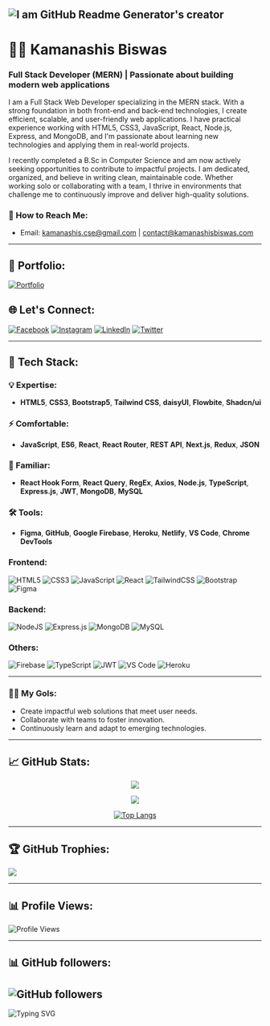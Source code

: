 ## ![I am GitHub Readme Generator's creator](https://i.ibb.co.com/XrfBj3w8/Grey-And-White-Modern-Linked-In-Article-Cover-Image-1.gif)

# 👨‍💻 Kamanashis Biswas

### Full Stack Developer (MERN) | Passionate about building modern web applications

I am a Full Stack Web Developer specializing in the MERN stack. With a strong foundation in both front-end and back-end technologies, I create efficient, scalable, and user-friendly web applications. I have practical experience working with HTML5, CSS3, JavaScript, React, Node.js, Express, and MongoDB, and I'm passionate about learning new technologies and applying them in real-world projects.

I recently completed a B.Sc in Computer Science and am now actively seeking opportunities to contribute to impactful projects. I am dedicated, organized, and believe in writing clean, maintainable code. Whether working solo or collaborating with a team, I thrive in environments that challenge me to continuously improve and deliver high-quality solutions.

### 📧 How to Reach Me:

- Email: kamanashis.cse@gmail.com | contact@kamanashisbiswas.com

---

## 💼 Portfolio:

[![Portfolio](https://img.shields.io/badge/Portfolio-%23000000.svg?style=flat-square&logo=firefox&logoColor=%23FF7139)](https://kamanashisbiswas.com/)

## 🌐 Let's Connect:

[![Facebook](https://img.shields.io/badge/Facebook-%231877F2.svg?logo=Facebook&logoColor=white)](https://www.facebook.com/kamanashisbiswas69/)
[![Instagram](https://img.shields.io/badge/Instagram-%23E4405F.svg?logo=Instagram&logoColor=white)](https://www.instagram.com/kamanashisbiswas69/)
[![LinkedIn](https://img.shields.io/badge/LinkedIn-%230077B5.svg?logo=linkedin&logoColor=white)](https://www.linkedin.com/in/kamanashis-biswas/)
[![Twitter](https://img.shields.io/badge/Twitter-%231DA1F2.svg?logo=Twitter&logoColor=white)](https://twitter.com/Kamanashis69)

---

## 🚀 Tech Stack:

### 💡 Expertise:

- **HTML5**, **CSS3**, **Bootstrap5**, **Tailwind CSS**, **daisyUI**, **Flowbite**, **Shadcn/ui**

### ⚡ Comfortable:

- **JavaScript**, **ES6**, **React**, **React Router**, **REST API**, **Next.js**, **Redux**, **JSON**

### 🔧 Familiar:

- **React Hook Form**, **React Query**, **RegEx**, **Axios**, **Node.js**, **TypeScript**, **Express.js**, **JWT**, **MongoDB**, **MySQL**

### 🛠️ Tools:

- **Figma**, **GitHub**, **Google Firebase**, **Heroku**, **Netlify**, **VS Code**, **Chrome DevTools**

### Frontend:

![HTML5](https://img.shields.io/badge/html5-%23E34F26.svg?style=flat-square&logo=html5&logoColor=white)
![CSS3](https://img.shields.io/badge/css3-%231572B6.svg?style=flat-square&logo=css3&logoColor=white)
![JavaScript](https://img.shields.io/badge/javascript-%23323330.svg?style=flat-square&logo=javascript&logoColor=%23F7DF1E)
![React](https://img.shields.io/badge/react-%2320232a.svg?style=flat-square&logo=react&logoColor=%2361DAFB)
![TailwindCSS](https://img.shields.io/badge/tailwindcss-%2338B2AC.svg?style=flat-square&logo=tailwind-css&logoColor=white)
![Bootstrap](https://img.shields.io/badge/bootstrap-%23563D7C.svg?style=flat-square&logo=bootstrap&logoColor=white)
![Figma](https://img.shields.io/badge/figma-%23F24E1E.svg?style=flat-square&logo=figma&logoColor=white)

### Backend:

![NodeJS](https://img.shields.io/badge/node.js-6DA55F?style=flat-square&logo=node.js&logoColor=white)
![Express.js](https://img.shields.io/badge/express.js-%23404d59.svg?style=flat-square&logo=express&logoColor=%2361DAFB)
![MongoDB](https://img.shields.io/badge/MongoDB-%234ea94b.svg?style=flat-square&logo=mongodb&logoColor=white)
![MySQL](https://img.shields.io/badge/MySQL-%2300f.svg?style=flat-square&logo=mysql&logoColor=white)

### Others:

![Firebase](https://img.shields.io/badge/firebase-%23039BE5.svg?style=flat-square&logo=firebase)
![TypeScript](https://img.shields.io/badge/typescript-%23007ACC.svg?style=flat-square&logo=typescript&logoColor=white)
![JWT](https://img.shields.io/badge/JWT-black?style=flat-square&logo=JSON%20web%20tokens)
![VS Code](https://img.shields.io/badge/vscode-%23007ACC.svg?style=flat-square&logo=visual-studio-code&logoColor=white)
![Heroku](https://img.shields.io/badge/heroku-%23430098.svg?style=flat-square&logo=heroku&logoColor=white)

---

### 👨‍💻 My Gols:

- Create impactful web solutions that meet user needs.
- Collaborate with teams to foster innovation.
- Continuously learn and adapt to emerging technologies.

---

## 📈 GitHub Stats:

<div align="center">
  
![](https://github-readme-stats.vercel.app/api?username=Kamanashis-Biswas&include_all_commits=true&theme=radical&count_private=true&custom_title=Kamanashis-Biswas%20GitHub%20Stats)
  
![](https://github-readme-streak-stats.herokuapp.com/?user=Kamanashis-Biswas&theme=dark&hide_border=true)

[![Top Langs](https://github-readme-stats.vercel.app/api/top-langs/?username=Kamanashis-Biswas&layout=pie&theme=transparent)](https://github.com/Kamanashis-Biswas/github-readme-stats)

</div>

---

## 🏆 GitHub Trophies:

![](https://github-profile-trophy.vercel.app/?username=Kamanashis-Biswas&theme=radical&no-frame=true&no-bg=true&margin-w=4)

---

<!-- ## 👨‍💻 My Recent Work:

- **GitHub Readme Generator**: Automates the creation of professional README files for GitHub profiles.
- **Other Projects**: (Link to some projects here)

--- -->

## 📊 Profile Views:

![Profile Views](https://komarev.com/ghpvc/?username=kamanashis-biswas&label=Profile%20views&color=0e75b6&style=flat)

---

## 📊 GitHub followers:

## ![GitHub followers](https://img.shields.io/github/followers/Kamanashis-Biswas?style=for-the-badge)

![Typing SVG](<https://readme-typing-svg.herokuapp.com?font=Fira+Code&duration=3000&pause=500&color=00F700&center=true&vCenter=true&width=800&lines=Hello%2C+I'm+Kamanashis+Biswas!;Full+Stack+Developer+(MERN);Open+to+collaboration+and+learning!+%F0%9F%92%BB>)
